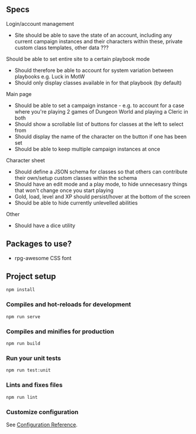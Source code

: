 ## Specs

Login/account management
- Site should be able to save the state of an account, including any current campaign instances and their characters within these, private custom class templates, other data ???

Should be able to set entire site to a certain playbook mode
- Should therefore be able to account for system variation between playbooks e.g. Luck in MotW 
- Should only display classes available in for that playbook (by default)

Main page
- Should be able to set a campaign instance - e.g. to account for a case where you're playing 2 games of Dungeon World and playing a Cleric in both
- Should show a scrollable list of buttons for classes at the left to select from
- Should display the name of the character on the button if one has been set
- Should be able to keep multiple campaign instances at once

Character sheet
- Should define a JSON schema for classes so that others can contribute their own/setup custom classes within the schema
- Should have an edit mode and a play mode, to hide unnecesasry things that won't change once you start playing
- Gold, load, level and XP should persist/hover at the bottom of the screen
- Should be able to hide currently unlevelled abilities

Other
- Should have a dice utility

## Packages to use?
- rpg-awesome CSS font

## Project setup
```
npm install
```

### Compiles and hot-reloads for development
```
npm run serve
```

### Compiles and minifies for production
```
npm run build
```

### Run your unit tests
```
npm run test:unit
```

### Lints and fixes files
```
npm run lint
```

### Customize configuration
See [Configuration Reference](https://cli.vuejs.org/config/).
